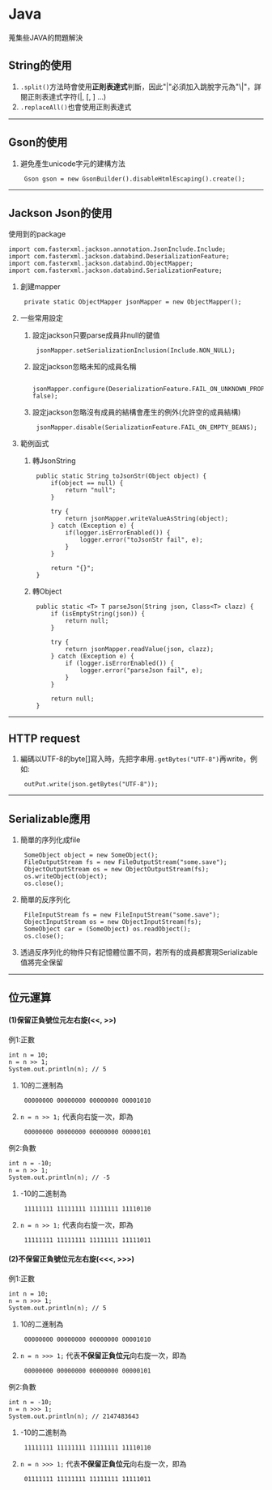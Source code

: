 # Java
蒐集些JAVA的問題解決


## String的使用
1. `.split()`方法時會使用**正則表達式**判斷，因此"|"必須加入跳脫字元為"\\|"，詳閱正則表達式字符(|, [, ] ...)
2. `.replaceAll()`也會使用正則表達式

----------


## Gson的使用
1. 避免產生unicode字元的建構方法

        Gson gson = new GsonBuilder().disableHtmlEscaping().create();

----------

## Jackson Json的使用
使用到的package

    import com.fasterxml.jackson.annotation.JsonInclude.Include;
    import com.fasterxml.jackson.databind.DeserializationFeature;
    import com.fasterxml.jackson.databind.ObjectMapper;
    import com.fasterxml.jackson.databind.SerializationFeature;


1. 創建mapper

        private static ObjectMapper jsonMapper = new ObjectMapper();

2. 一些常用設定
    1. 設定jackson只要parse成員非null的鍵值

            jsonMapper.setSerializationInclusion(Include.NON_NULL);

    2. 設定jackson忽略未知的成員名稱

            jsonMapper.configure(DeserializationFeature.FAIL_ON_UNKNOWN_PROPERTIES, false);

    3. 設定jackson忽略沒有成員的結構會產生的例外(允許空的成員結構)

            jsonMapper.disable(SerializationFeature.FAIL_ON_EMPTY_BEANS);

3. 範例函式
    1. 轉JsonString

            public static String toJsonStr(Object object) {
        		if(object == null) {
        			return "null";
        		}

        		try {
        			return jsonMapper.writeValueAsString(object);
        		} catch (Exception e) {
        			if(logger.isErrorEnabled()) {
        				logger.error("toJsonStr fail", e);
        			}
        		}

        		return "{}";
            }

    2. 轉Object

            public static <T> T parseJson(String json, Class<T> clazz) {
                if (isEmptyString(json)) {
                    return null;
                }

                try {
                    return jsonMapper.readValue(json, clazz);
                } catch (Exception e) {
                    if (logger.isErrorEnabled()) {
                        logger.error("parseJson fail", e);
                    }
                }

                return null;
            }


----------

## HTTP request
1. 編碼以UTF-8的byte[]寫入時，先把字串用`.getBytes("UTF-8")`再write，例如:

        outPut.write(json.getBytes("UTF-8"));

----------

## Serializable應用
1. 簡單的序列化成file

        SomeObject object = new SomeObject();
        FileOutputStream fs = new FileOutputStream("some.save");
        ObjectOutputStream os = new ObjectOutputStream(fs);
        os.writeObject(object);
        os.close();

2. 簡單的反序列化

        FileInputStream fs = new FileInputStream("some.save");
        ObjectInputStream os = new ObjectInputStream(fs);
        SomeObject car = (SomeObject) os.readObject();
        os.close();

3. 透過反序列化的物件只有記憶體位置不同，若所有的成員都實現Serializable值將完全保留

----------
## 位元運算

#### (1)保留正負號位元左右旋(<<, >>)
例1:正數

    int n = 10;
    n = n >> 1;
    System.out.println(n); // 5

1. 10的二進制為

        00000000 00000000 00000000 00001010

2. `n = n >> 1;` 代表向右旋一次，即為

        00000000 00000000 00000000 00000101

例2:負數

    int n = -10;
    n = n >> 1;
    System.out.println(n); // -5

1. -10的二進制為

        11111111 11111111 11111111 11110110

2. `n = n >> 1;` 代表向右旋一次，即為

        11111111 11111111 11111111 11111011

#### (2)不保留正負號位元左右旋(<<<, >>>)
例1:正數

    int n = 10;
    n = n >>> 1;
    System.out.println(n); // 5

1. 10的二進制為

        00000000 00000000 00000000 00001010

2. `n = n >>> 1;` 代表**不保留正負位元**向右旋一次，即為

        00000000 00000000 00000000 00000101

例2:負數

    int n = -10;
    n = n >>> 1;
    System.out.println(n); // 2147483643

1. -10的二進制為

        11111111 11111111 11111111 11110110

2. `n = n >>> 1;` 代表**不保留正負位元**向右旋一次，即為

        01111111 11111111 11111111 11111011
